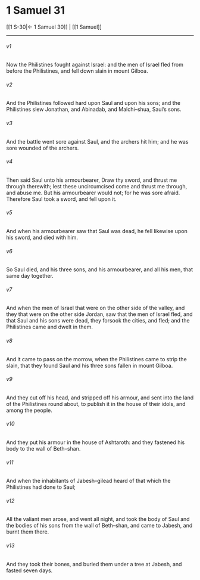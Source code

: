 # 1 Samuel 31

[[1 S-30|← 1 Samuel 30]] | [[1 Samuel]]
***

###### v1
Now the Philistines fought against Israel: and the men of Israel fled from before the Philistines, and fell down slain in mount Gilboa.
###### v2
And the Philistines followed hard upon Saul and upon his sons; and the Philistines slew Jonathan, and Abinadab, and Malchi–shua, Saul’s sons.
###### v3
And the battle went sore against Saul, and the archers hit him; and he was sore wounded of the archers.
###### v4
Then said Saul unto his armourbearer, Draw thy sword, and thrust me through therewith; lest these uncircumcised come and thrust me through, and abuse me. But his armourbearer would not; for he was sore afraid. Therefore Saul took a sword, and fell upon it.
###### v5
And when his armourbearer saw that Saul was dead, he fell likewise upon his sword, and died with him.
###### v6
So Saul died, and his three sons, and his armourbearer, and all his men, that same day together.
###### v7
And when the men of Israel that were on the other side of the valley, and they that were on the other side Jordan, saw that the men of Israel fled, and that Saul and his sons were dead, they forsook the cities, and fled; and the Philistines came and dwelt in them.
###### v8
And it came to pass on the morrow, when the Philistines came to strip the slain, that they found Saul and his three sons fallen in mount Gilboa.
###### v9
And they cut off his head, and stripped off his armour, and sent into the land of the Philistines round about, to publish it in the house of their idols, and among the people.
###### v10
And they put his armour in the house of Ashtaroth: and they fastened his body to the wall of Beth–shan.
###### v11
And when the inhabitants of Jabesh–gilead heard of that which the Philistines had done to Saul;
###### v12
All the valiant men arose, and went all night, and took the body of Saul and the bodies of his sons from the wall of Beth–shan, and came to Jabesh, and burnt them there.
###### v13
And they took their bones, and buried them under a tree at Jabesh, and fasted seven days.  
